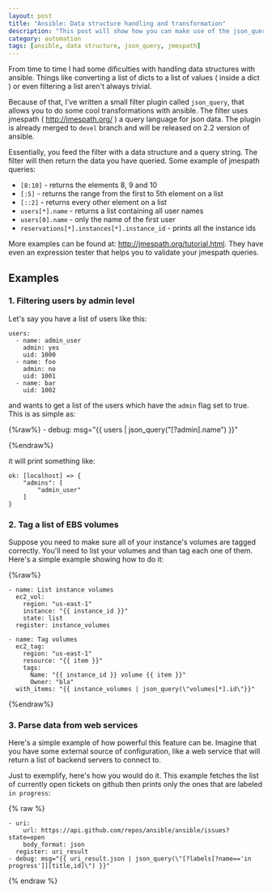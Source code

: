 ```yaml
---
layout: post
title: "Ansible: Data structure handling and transformation"
description: "This post will show how you can make use of the json_query filter to query your data"
category: automation
tags: [ansible, data structure, json_query, jmespath]
---
```


From time to time I had some dificulties with handling data structures with ansible. Things like converting
a list of dicts to a list of values ( inside a dict ) or even filtering a list aren't always trivial.

Because of that, I've written a small filter plugin called `json_query`, that allows you to do some cool
transformations with ansible. The filter uses jmespath ( http://jmespath.org/ ) a query language for
json data. The plugin is already merged to `devel` branch and will be released on 2.2 version of ansible.

Essentially, you feed the filter with a data structure and a query string. The filter will then return
the data you have queried. Some example of jmespath queries:

- `[8:10]` - returns the elements 8, 9 and 10
- `[:5]` - returns the range from the first to 5th element on a list
- `[::2]` - returns every other element on a list
- `users[*].name` - returns a list containing all user names
- `users[0].name` - only the name of the first user
- `reservations[*].instances[*].instance_id` - prints all the instance ids

More examples can be found at: http://jmespath.org/tutorial.html. They have even an expression tester that
helps you to validate your jmespath queries.

## Examples

### 1. Filtering users by admin level

Let's say you have a list of users like this:

    users:
      - name: admin_user
        admin: yes
        uid: 1000
      - name: foo
        admin: no
        uid: 1001
      - name: bar
        uid: 1002

and wants to get a list of the users which have the `admin` flag set to true. This is as simple as:

{%raw%}
    - debug: msg="{{ users | json_query(\"[?admin].name\") }}"

{%endraw%}

it will print something like:

    ok: [localhost] => {
        "admins": [
            "admin_user"
        ]
    }

### 2. Tag a list of EBS volumes

Suppose you need to make sure all of your instance's volumes are tagged correctly. You'll need to list
your volumes and than tag each one of them. Here's a simple example showing how to do it:

{%raw%}

    - name: List instance volumes
      ec2_vol:
        region: "us-east-1"
        instance: "{{ instance_id }}"
        state: list
      register: instance_volumes

    - name: Tag volumes
      ec2_tag:
        region: "us-east-1"
        resource: "{{ item }}"
        tags:
          Name: "{{ instance_id }} volume {{ item }}"
		  Owner: "bla"
      with_items: "{{ instance_volumes | json_query(\"volumes[*].id\"}}"

{%endraw%}


### 3. Parse data from web services

Here's a simple example of how powerful this feature can be. Imagine that you have some external source
of configuration, like a web service that will return a list of backend servers to connect to.

Just to exemplify, here's how you would do it. This example fetches the list of currently open tickets
on github then prints only the ones that are labeled `in progress`:

{% raw %}

    - uri:
        url: https://api.github.com/repos/ansible/ansible/issues?state=open
        body_format: json
      register: uri_result
    - debug: msg="{{ uri_result.json | json_query(\"[?labels[?name=='in progress']][title,id]\") }}"

{% endraw %}





